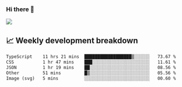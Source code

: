 ### Hi there 👋
<img align="center" src="https://github-readme-stats.vercel.app/api?username=Tumao727&show_icons=true&hide_title=true&theme=dracula" />


## 📈 Weekly development breakdown
<!--START_SECTION:waka-->

```txt
TypeScript    11 hrs 21 mins  ██████████████████▒░░░░░░   73.67 %
CSS           1 hr 47 mins    ███░░░░░░░░░░░░░░░░░░░░░░   11.61 %
JSON          1 hr 19 mins    ██░░░░░░░░░░░░░░░░░░░░░░░   08.56 %
Other         51 mins         █▒░░░░░░░░░░░░░░░░░░░░░░░   05.56 %
Image (svg)   5 mins          ░░░░░░░░░░░░░░░░░░░░░░░░░   00.60 %
```

<!--END_SECTION:waka-->